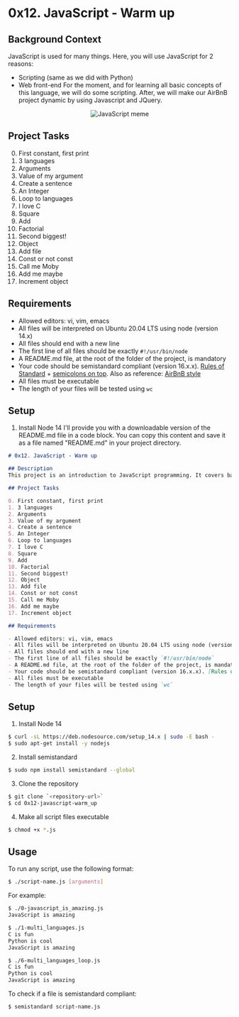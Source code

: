 # 0x12. JavaScript - Warm up

## Background Context
JavaScript is used for many things. Here, you will use JavaScript for 2 reasons:

- Scripting (same as we did with Python)
- Web front-end
For the moment, and for learning all basic concepts of this language, we will do some scripting. After, we will make our AirBnB project dynamic by using Javascript and JQuery.

<p align="center">
  <img src="https://miro.medium.com/v2/resize:fit:600/1*ggLRwaAFVct202rIY_Jepw.png" alt="JavaScript meme">
</p>

## Project Tasks

0. First constant, first print
1. 3 languages
2. Arguments
3. Value of my argument
4. Create a sentence
5. An Integer
6. Loop to languages
7. I love C
8. Square
9. Add
10. Factorial
11. Second biggest!
12. Object
13. Add file
14. Const or not const
15. Call me Moby
16. Add me maybe
17. Increment object

## Requirements

- Allowed editors: vi, vim, emacs
- All files will be interpreted on Ubuntu 20.04 LTS using node (version 14.x)
- All files should end with a new line
- The first line of all files should be exactly `#!/usr/bin/node`
- A README.md file, at the root of the folder of the project, is mandatory
- Your code should be semistandard compliant (version 16.x.x). [Rules of Standard](https://standardjs.com/rules.html) + [semicolons on top](https://github.com/standard/semistandard). Also as reference: [AirBnB style](https://github.com/airbnb/javascript)
- All files must be executable
- The length of your files will be tested using `wc`

## Setup

1. Install Node 14
I'll provide you with a downloadable version of the README.md file in a code block. You can copy this content and save it as a file named "README.md" in your project directory.

```markdown
# 0x12. JavaScript - Warm up

## Description
This project is an introduction to JavaScript programming. It covers basic concepts and scripting techniques, preparing us for more advanced JavaScript topics and web front-end development.

## Project Tasks

0. First constant, first print
1. 3 languages
2. Arguments
3. Value of my argument
4. Create a sentence
5. An Integer
6. Loop to languages
7. I love C
8. Square
9. Add
10. Factorial
11. Second biggest!
12. Object
13. Add file
14. Const or not const
15. Call me Moby
16. Add me maybe
17. Increment object

## Requirements

- Allowed editors: vi, vim, emacs
- All files will be interpreted on Ubuntu 20.04 LTS using node (version 14.x)
- All files should end with a new line
- The first line of all files should be exactly `#!/usr/bin/node`
- A README.md file, at the root of the folder of the project, is mandatory
- Your code should be semistandard compliant (version 16.x.x). [Rules of Standard](https://standardjs.com/rules.html) + [semicolons on top](https://github.com/standard/semistandard). Also as reference: [AirBnB style](https://github.com/airbnb/javascript)
- All files must be executable
- The length of your files will be tested using `wc`

```

## Setup

1. Install Node 14

```bash
$ curl -sL https://deb.nodesource.com/setup_14.x | sudo -E bash -
$ sudo apt-get install -y nodejs
```


2. Install semistandard

```bash
$ sudo npm install semistandard --global
```


3. Clone the repository

```bash
$ git clone `<repository-url>`
$ cd 0x12-javascript-warm_up
```

4. Make all script files executable

```bash
$ chmod +x *.js
```

## Usage

To run any script, use the following format:


```bash
$ ./script-name.js [arguments]
```

For example:


```bash
$ ./0-javascript_is_amazing.js
JavaScript is amazing

$ ./1-multi_languages.js
C is fun
Python is cool
JavaScript is amazing

$ ./6-multi_languages_loop.js
C is fun
Python is cool
JavaScript is amazing
```

To check if a file is semistandard compliant:


```bash
$ semistandard script-name.js
```
